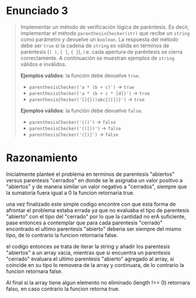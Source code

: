 # Enunciado 3

> Implementar un método de verificación lógica de paréntesis. Es decir, implementar el método `parenthesisChecker(str)` que recibe un `string` como parámetro y devuelve un `boolean`. La respuesta del método debe ser `true` si la cadena de `string` es válida en términos de paréntesis (`( )`, `[ ]`, `{ }`), i.e. cada apertura de paréntesis se cierra correctamente. A continuación se muestran ejemplos de `string` válidos e inválidos.
> 
> **Ejemplos válidos**: la función debe devuelve `true`.
>
> - `parenthesisChecker('a * (b + c)')` → `true`
> - `parenthesisChecker('a * (b + c * [d])')` → `true`
> - `parenthesisChecker('[]{}()abc{([])}')` → `true`
>
> **Ejemplos válidos**: la función debe devuelve `false`.
>
> - `parenthesisChecker('(()')` → `false`
> - `parenthesisChecker('(([))')` → `false`
> - `parenthesisChecker('([)]')` → `false`

# Razonamiento

Inicialmente planteé el problema en terminos de parentesis "abiertos" versus parentesis "cerrados" en donde se le asignaba un valor positivo a "abiertos" y de manera similar un valor negativo a "cerrados", siempre que la sumatoria fuera igual a 0 la funcion retornaria true.

una vez finalizado este simple codigo encontre con que esta forma de afrontar el problema estaba errada ya que no evaluaba el tipo de parentesis "abierto" con el tipo del "cerrado" por lo que la cantidad no erA suficiente, pase entonces a contemplar que para cada parentesis "cerrado" encontrado el ultimo parentesis "abierto" deberia ser siempre del mismo tipo, de lo contrario la funcion retornaria false.

el codigo entonces se trata de iterar la string y añadir los parentesis "abiertos" a un array vacia, mientras que si encuentra un parentesis "cerrado" evaluara el ultimo parentesis "abierto" agregado al array, si coincide en su tipo lo removera de la array y continuara, de lo contrario la funcion retornara false.

Al final si la array tiene algun elemento no eliminado (length !== 0) retornara falso, en caso contrario la funcion retorna true.